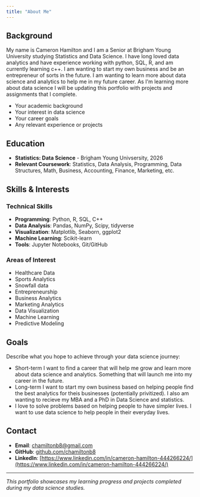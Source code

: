 ```yaml
---
title: "About Me"
---
```


## Background

My name is Cameron Hamilton and I am a Senior at Brigham Young University studying Statistics and Data Science. I have long loved data analytics and have experience working with python, SQL, R, and am currently learning c++. I am wanting to start my own business and be an entrepreneur of sorts in the future. I am wanting to learn more about data science and analytics to help me in my future career. As I'm learning more about data science I will be updating this portfolio with projects and assignments that I complete.

- Your academic background
- Your interest in data science
- Your career goals
- Any relevant experience or projects

## Education

- **Statistics: Data Science** - Brigham Young Univsersity, 2026
- **Relevant Coursework**: Statistics, Data Analysis, Programming, Data Structures, Math, Business, Accounting, Finance, Marketing, etc.

## Skills & Interests

### Technical Skills
- **Programming**: Python, R, SQL, C++
- **Data Analysis**: Pandas, NumPy, Scipy, tidyverse
- **Visualization**: Matplotlib, Seaborn, ggplot2
- **Machine Learning**: Scikit-learn
- **Tools**: Jupyter Notebooks, Git/GitHub

### Areas of Interest
- Healthcare Data
- Sports Analytics
- Snowfall data
- Entrepreneurship
- Business Analytics
- Marketing Analytics
- Data Visualization
- Machine Learning
- Predictive Modeling

## Goals

Describe what you hope to achieve through your data science journey:

- Short-term I want to find a career that will help me grow and learn more about data science and analytics. Something that will launch me into my career in the future. 
- Long-term I want to start my own business based on helping people find the best analytics for theis businesses (potentially privitized). I also am wanting to recieve my MBA and a PhD in Data Science and statistics. 
- I love to solve problems based on helping people to have simpler lives. I want to use data science to help people in their everyday lives.

## Contact

- **Email**: chamiltonb8@gmail.com
- **GitHub**: [github.com/chamiltonb8](https://github.com/chamiltonb8)
- **LinkedIn**: [https://www.linkedin.com/in/cameron-hamilton-444266224/](https://www.linkedin.com/in/cameron-hamilton-444266224/)

---

*This portfolio showcases my learning progress and projects completed during my data science studies.*
